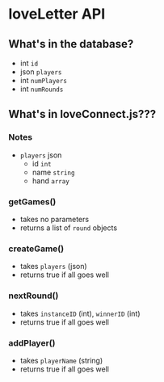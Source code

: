 # loveLetter API
## What's in the database?
* int `id`
* json `players`
* int `numPlayers`
* int `numRounds`

## What's in loveConnect.js???

### Notes
* `players` json
	* id `int` 
	* name `string` 
	* hand `array` 

### getGames()
* takes no parameters
* returns a list of `round` objects

### createGame()
* takes `players` (json)
* returns true if all goes well

### nextRound()
* takes `instanceID` (int), `winnerID` (int)
* returns true if all goes well

### addPlayer()
* takes `playerName` (string)
* returns true if all goes well
